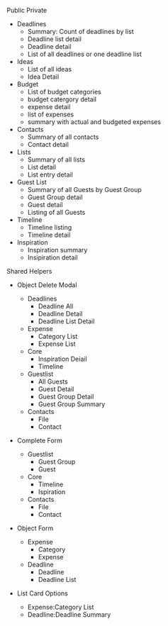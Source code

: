 Public
Private
* Deadlines
  * Summary: Count of deadlines by list
  * Deadline list detail
  * Deadline detail
  * List of all deadlines or one deadline list
* Ideas
  * List of all ideas
  * Idea Detail
* Budget
  * List of budget categories
  * budget catergory detail 
  * expense detail
  * list of expenses
  * summary with actual and budgeted expenses
* Contacts
  * Summary of all contacts
  * Contact detail
* Lists
  * Summary of all lists
  * List detail
  * List entry detail
* Guest List
  * Summary of all Guests by Guest Group
  * Guest Group detail
  * Guest detail
  * Listing of all Guests
* Timeline
  * Timeline listing
  * Timeline detail
* Inspiration
  * Inspiration summary
  * Insipiration detail
  

Shared Helpers
* Object Delete Modal
  * Deadlines
    * Deadline All
    * Deadline Detail
    * Deadline List Detail
  * Expense
    * Category List
    * Expense List
  * Core
    * Inspiration Deiail
    * Timeline
  * Guestlist
    * All Guests
    * Guest Detail
    * Guest Group Detail
    * Guest Group Summary
  * Contacts
    * File
    * Contact
* Complete Form
  * Guestlist
    * Guest Group
    * Guest
  * Core
      * Timeline
      * Ispiration
  * Contacts
      * File
      * Contact
* Object Form
    * Expense
      * Category
      * Expense
    * Deadline
      * Deadline
      * Deadline List

* List Card Options
  * Expense:Category List
  * Deadline:Deadline Summary